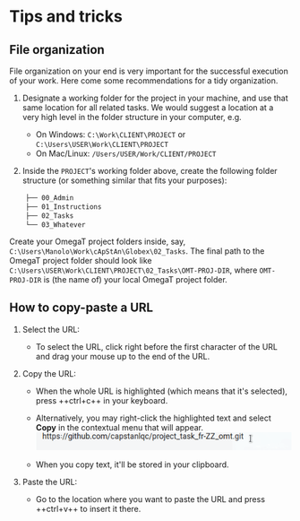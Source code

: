 # Tips and tricks

## File organization

File organization on your end is very important for the successful execution of your work. Here come some recommendations for a tidy organization.

1. Designate a working folder for the project in your machine, and use that same location for all related tasks. We would suggest a location at a very high level in the folder structure in your computer, e.g.

    - On Windows: `C:\Work\CLIENT\PROJECT` or `C:\Users\USER\Work\CLIENT\PROJECT`
    - On Mac/Linux: `/Users/USER/Work/CLIENT/PROJECT`

2. Inside the `PROJECT`'s working folder above, create the following folder structure (or something similar that fits your purposes):

```
    ├── 00_Admin
    ├── 01_Instructions
    ├── 02_Tasks
    └── 03_Whatever
```

Create your OmegaT project folders inside, say, `C:\Users\Manolo\Work\cApStAn\Globex\02_Tasks`. The final path to the OmegaT project folder should look like `C:\Users\USER\Work\CLIENT\PROJECT\02_Tasks\OMT-PROJ-DIR`, where `OMT-PROJ-DIR` is (the name of) your local OmegaT project folder.

## How to copy-paste a URL

1. Select the URL:

    - To select the URL, click right before the first character of the URL and drag your mouse up to the end of the URL.

2. Copy the URL:

    - When the whole URL is highlighted (which means that it's selected), press ++ctrl+c++ in your keyboard.

    - Alternatively, you may right-click the highlighted text and select **Copy** in the contextual menu that will appear. <!-- @todo: gif -->
        ![](../_img/copy-url.gif)

    - When you copy text, it'll be stored in your clipboard.

3. Paste the URL:

    - Go to the location where you want to paste the URL and press ++ctrl+v++ to insert it there.
